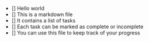 - [] Hello world
- [] This is a markdown file
- [] It contains a list of tasks
- [] Each task can be marked as complete or incomplete
- [] You can use this file to keep track of your progress
